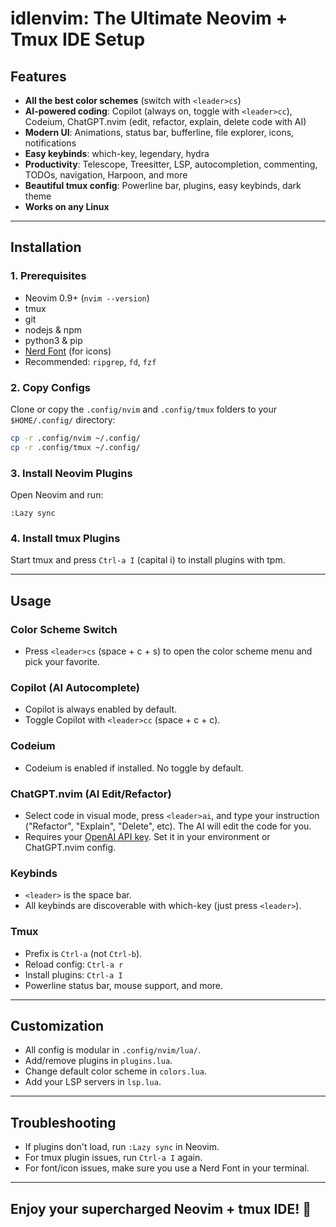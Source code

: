 # idlenvim: The Ultimate Neovim + Tmux IDE Setup

## Features
- **All the best color schemes** (switch with `<leader>cs`)
- **AI-powered coding**: Copilot (always on, toggle with `<leader>cc`), Codeium, ChatGPT.nvim (edit, refactor, explain, delete code with AI)
- **Modern UI**: Animations, status bar, bufferline, file explorer, icons, notifications
- **Easy keybinds**: which-key, legendary, hydra
- **Productivity**: Telescope, Treesitter, LSP, autocompletion, commenting, TODOs, navigation, Harpoon, and more
- **Beautiful tmux config**: Powerline bar, plugins, easy keybinds, dark theme
- **Works on any Linux**

---

## Installation

### 1. Prerequisites
- Neovim 0.9+ (`nvim --version`)
- tmux
- git
- nodejs & npm
- python3 & pip
- [Nerd Font](https://www.nerdfonts.com/) (for icons)
- Recommended: `ripgrep`, `fd`, `fzf`

### 2. Copy Configs
Clone or copy the `.config/nvim` and `.config/tmux` folders to your `$HOME/.config/` directory:

```sh
cp -r .config/nvim ~/.config/
cp -r .config/tmux ~/.config/
```

### 3. Install Neovim Plugins
Open Neovim and run:

```
:Lazy sync
```

### 4. Install tmux Plugins
Start tmux and press `Ctrl-a I` (capital i) to install plugins with tpm.

---

## Usage

### Color Scheme Switch
- Press `<leader>cs` (space + c + s) to open the color scheme menu and pick your favorite.

### Copilot (AI Autocomplete)
- Copilot is always enabled by default.
- Toggle Copilot with `<leader>cc` (space + c + c).

### Codeium
- Codeium is enabled if installed. No toggle by default.

### ChatGPT.nvim (AI Edit/Refactor)
- Select code in visual mode, press `<leader>ai`, and type your instruction ("Refactor", "Explain", "Delete", etc). The AI will edit the code for you.
- Requires your [OpenAI API key](https://platform.openai.com/account/api-keys). Set it in your environment or ChatGPT.nvim config.

### Keybinds
- `<leader>` is the space bar.
- All keybinds are discoverable with which-key (just press `<leader>`).

### Tmux
- Prefix is `Ctrl-a` (not `Ctrl-b`).
- Reload config: `Ctrl-a r`
- Install plugins: `Ctrl-a I`
- Powerline status bar, mouse support, and more.

---

## Customization
- All config is modular in `.config/nvim/lua/`.
- Add/remove plugins in `plugins.lua`.
- Change default color scheme in `colors.lua`.
- Add your LSP servers in `lsp.lua`.

---

## Troubleshooting
- If plugins don't load, run `:Lazy sync` in Neovim.
- For tmux plugin issues, run `Ctrl-a I` again.
- For font/icon issues, make sure you use a Nerd Font in your terminal.

---

## Enjoy your supercharged Neovim + tmux IDE! 🎉